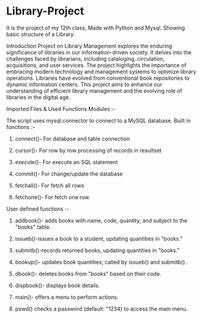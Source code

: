 # Library-Project
It is the project of my 12th class, Made with Python and Mysql.
Showing basic structure of a Library.


Introduction
Project on Library Management
explores the enduring significance of
libraries in our information-driven
society. It delves into the challenges
faced by librarians, including cataloging,
circulation, acquisitions, and user
services.
The project highlights the importance of
embracing modern technology and
management systems to optimize
library operations. Libraries have
evolved from conventional book
repositories to dynamic information
centers. This project aims to enhance
our understanding of efficient library
management and the evolving role of
libraries in the digital age.


Imported Files & Used Functions Modules :-

The script uses mysql.connector to
connect to a MySQL database.
Built in functions :-

1. connect()- For database and table
connection

3. cursor()- For row by row
processing of records in resultset

5. execute()- For execute an SQL
statement

7. commit()- For change/update the
database

9. fetchall()- For fetch all rows

10. fetchone()- For fetch one row.

    
User defined functions :-

1. addbook()- adds books with name,
code, quantity, and subject to the
"books" table.

3. issueb()-issues a book to a student,
updating quantities in "books."

5. submitb()-records returned books,
updating quantities in "books."

7. bookup()- updates book
quantities; called by issueb() and
submitb() .

9. dbook()- deletes books from
"books" based on their code.

11. dispbook()- displays book details.
    
12. main()- offers a menu to perform
actions.
           
13. pswd() checks a password (default:
"1234) to access the main menu.

